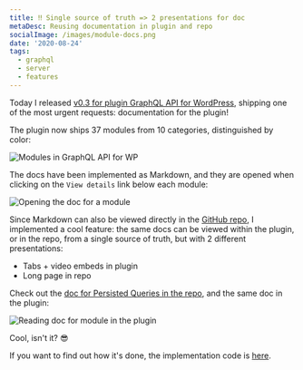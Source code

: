 ```yaml
---
title: ‼️ Single source of truth => 2 presentations for doc
metaDesc: Reusing documentation in plugin and repo
socialImage: /images/module-docs.png
date: '2020-08-24'
tags:
  - graphql
  - server
  - features
---
```


Today I released [v0.3 for plugin GraphQL API for WordPress](https://github.com/GraphQLAPI/graphql-api-for-wp/releases/tag/v0.3), shipping one of the most urgent requests: documentation for the plugin!

The plugin now ships 37 modules from 10 categories, distinguished by color:

![Modules in GraphQL API for WP](/images/module-docs.png "Modules in GraphQL API for WP")

The docs have been implemented as Markdown, and they are opened when clicking on the `View details` link below each module:

![Opening the doc for a module](/images/module-doc-view-details.png)

Since Markdown can also be viewed directly in the [GitHub repo](https://github.com/leoloso/PoP/tree/master/layers/GraphQLAPIForWP/plugins/graphql-api-for-wp), I implemented a cool feature: the same docs can be viewed within the plugin, or in the repo, from a single source of truth, but with 2 different presentations:

- Tabs + video embeds in plugin
- Long page in repo

Check out the [doc for Persisted Queries in the repo](https://github.com/leoloso/PoP/tree/master/layers/GraphQLAPIForWP/plugins/graphql-api-for-wp/docs/en/modules/persisted-queries.md), and the same doc in the plugin:

![Reading doc for module in the plugin](/images/module-docs.gif)

Cool, isn't it? 😎

If you want to find out how it's done, the implementation code is [here](https://github.com/GraphQLAPI/graphql-api-for-wp/blob/595e6c67eb4feb8a5a2237527e9091281b355f94/src/ModuleResolvers/HasMarkdownDocumentationModuleResolverTrait.php#L69).